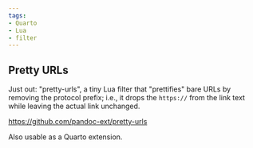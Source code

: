 ```yaml
---
tags:
- Quarto
- Lua
- filter
---
```


## Pretty URLs

Just out: "pretty-urls", a tiny Lua filter that "prettifies" bare URLs
by removing the protocol prefix; i.e., it drops the `https://` from the
link text while leaving the actual link unchanged.

https://github.com/pandoc-ext/pretty-urls

Also usable as a Quarto extension.
